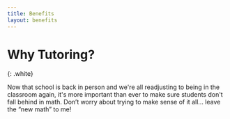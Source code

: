 ```yaml
---
title: Benefits
layout: benefits
---
```


# Why Tutoring?
{: .white}

Now that school is back in person and we're all readjusting to being in the classroom again, it's more important than ever to make sure students don't fall behind in math. Don’t worry about trying to make sense of it all… leave the “new math” to me!
